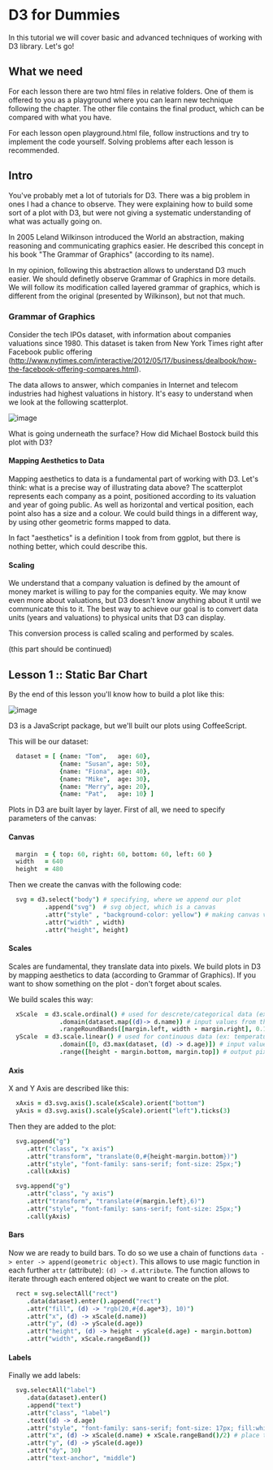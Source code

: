 D3 for Dummies
==============

In this tutorial we will cover basic and advanced techniques of working with D3 library. Let's go!

## What we need

For each lesson there are two html files in relative folders. One of them is offered to you as a playground where you can learn new technique following the chapter. The other file contains the final product, which can be compared with what you have.

For each lesson open playground.html file, follow instructions and try to implement the code yourself. Solving problems after each lesson is recommended.

## Intro

You've probably met a lot of tutorials for D3. There was a big problem in ones I had a chance to observe. They were explaining how to build some sort of a plot with D3, but were not giving a systematic understanding of what was actually going on.

In 2005 Leland Wilkinson introduced the World an abstraction, making reasoning and communicating graphics easier. He described this concept in his book "The Grammar of Graphics" (according to its name).

In my opinion, following this abstraction allows to understand D3 much easier. We should definetly observe Grammar of Graphics in more details. We will follow its modification called layered grammar of graphics, which is different from the original (presented by Wilkinson), but not that much.

### Grammar of Graphics

Consider the tech IPOs dataset, with information about companies valuations since 1980. This dataset is taken from New York Times right after Facebook public offering (http://www.nytimes.com/interactive/2012/05/17/business/dealbook/how-the-facebook-offering-compares.html).

The data allows to answer, which companies in Internet and telecom industries had highest valuations in history. It's easy to understand when we look at the following scatterplot.

![image](https://raw.github.com/mac-r/d3-for-dummies/master/intro_scatter_plot.png)

What is going underneath the surface? How did Michael Bostock build this plot with D3?

#### Mapping Aesthetics to Data

Mapping aesthetics to data is a fundamental part of working with D3. Let's think: what is a precise way of illustrating data above? The scatterplot represents each company as a point, positioned according to its valuation and year of going public. As well as horizontal and vertical position, each point also has a size and a colour. We could build things in a different way, by using other geometric forms mapped to data.

In fact "aesthetics" is a definition I took from from ggplot, but there is nothing better, which could describe this.

#### Scaling

We understand that a company valuation is defined by the amount of money market is willing to pay for the companies equity. We may know even more about valuations, but D3 doesn't know anything about it until we communicate this to it. The best way to achieve our goal is to convert data units (years and valuations) to physical units that D3 can display.

This conversion process is called scaling and performed by scales.

(this part should be continued)


## Lesson 1 :: Static Bar Chart

By the end of this lesson you'll know how to build a plot like this:

![image](https://raw.github.com/mac-r/d3-for-dummies/master/lesson_1/lesson_1.png)

D3 is a JavaScript package, but we'll built our plots using CoffeeScript.

This will be our dataset:

```coffeescript
  dataset = [ {name: "Tom",   age: 60},
              {name: "Susan", age: 50},
              {name: "Fiona", age: 40},
              {name: "Mike",  age: 30},
              {name: "Merry", age: 20},
              {name: "Pat",   age: 10} ]
```

Plots in D3 are built layer by layer. First of all, we need to specify parameters of the canvas:

#### Canvas

```coffeescript
  margin  = { top: 60, right: 60, bottom: 60, left: 60 }
  width   = 640
  height  = 480
```

Then we create the canvas with the following code:

```coffeescript
  svg = d3.select("body") # specifying, where we append our plot
          .append("svg")  # svg object, which is a canvas
          .attr("style" , "background-color: yellow") # making canvas visible
          .attr("width" , width)
          .attr("height", height)
```

#### Scales

Scales are fundamental, they translate data into pixels. We build plots in D3 by mapping aesthetics to data (according to Grammar of Graphics). If you want to show something on the plot - don't forget about scales.

We build scales this way:

```coffeescript
  xScale  = d3.scale.ordinal() # used for descrete/categorical data (ex: histogram buckets)
              .domain(dataset.map((d)-> d.name)) # input values from the dataset
              .rangeRoundBands([margin.left, width - margin.right], 0.15) # output pixels
  yScale  = d3.scale.linear() # used for continuous data (ex: temperature, age, valuations)
              .domain([0, d3.max(dataset, (d) -> d.age)]) # input values from the dataset
              .range([height - margin.bottom, margin.top]) # output pixels
```

#### Axis

X and Y Axis are described like this:

```coffeescript
  xAxis = d3.svg.axis().scale(xScale).orient("bottom")
  yAxis = d3.svg.axis().scale(yScale).orient("left").ticks(3)
```

Then they are added to the plot:

```coffeescript
  svg.append("g")
     .attr("class", "x axis")
     .attr("transform", "translate(0,#{height-margin.bottom})")
     .attr("style", "font-family: sans-serif; font-size: 25px;")
     .call(xAxis)

  svg.append("g")
     .attr("class", "y axis")
     .attr("transform", "translate(#{margin.left},6)")
     .attr("style", "font-family: sans-serif; font-size: 25px;")
     .call(yAxis)
```

#### Bars

Now we are ready to build bars. To do so we use a chain of functions `data -> enter -> append(geometric object)`. This allows to use magic function in each further `attr` (attribute): `(d) -> d.attribute`. The function allows to iterate through each entered object we want to create on the plot.

```coffeescript
  rect = svg.selectAll("rect")
     .data(dataset).enter().append("rect")
     .attr("fill", (d) -> "rgb(20,#{d.age*3}, 10)")
     .attr("x", (d) -> xScale(d.name))
     .attr("y", (d) -> yScale(d.age))
     .attr("height", (d) -> height - yScale(d.age) - margin.bottom)
     .attr("width", xScale.rangeBand())
```

#### Labels

Finally we add labels:

```coffeescript
  svg.selectAll("label")
     .data(dataset).enter()
     .append("text")
     .attr("class", "label")
     .text((d) -> d.age)
     .attr("style", "font-family: sans-serif; font-size: 17px; fill:white;")
     .attr("x", (d) -> xScale(d.name) + xScale.rangeBand()/2) # place text in the middle
     .attr("y", (d) -> yScale(d.age))
     .attr("dy", 30)
     .attr("text-anchor", "middle")
```

